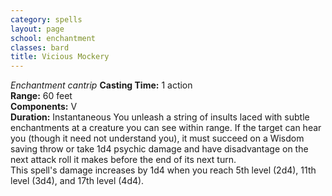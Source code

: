 ```yaml
---
category: spells
layout: page
school: enchantment
classes: bard
title: Vicious Mockery 
---
```

_Enchantment cantrip_ 
**Casting Time:** 1 action    
**Range:** 60 feet    
**Components:** V    
**Duration:** Instantaneous 
You unleash a string of insults laced with subtle enchantments at a creature you can see within range. If the target can hear you (though it need not understand you), it must succeed on a Wisdom saving throw or take 1d4 psychic damage and have disadvantage on the next attack roll it makes before the end of its next turn.    
This spell's damage increases by 1d4 when you reach 5th level (2d4), 11th level (3d4), and 17th level (4d4).